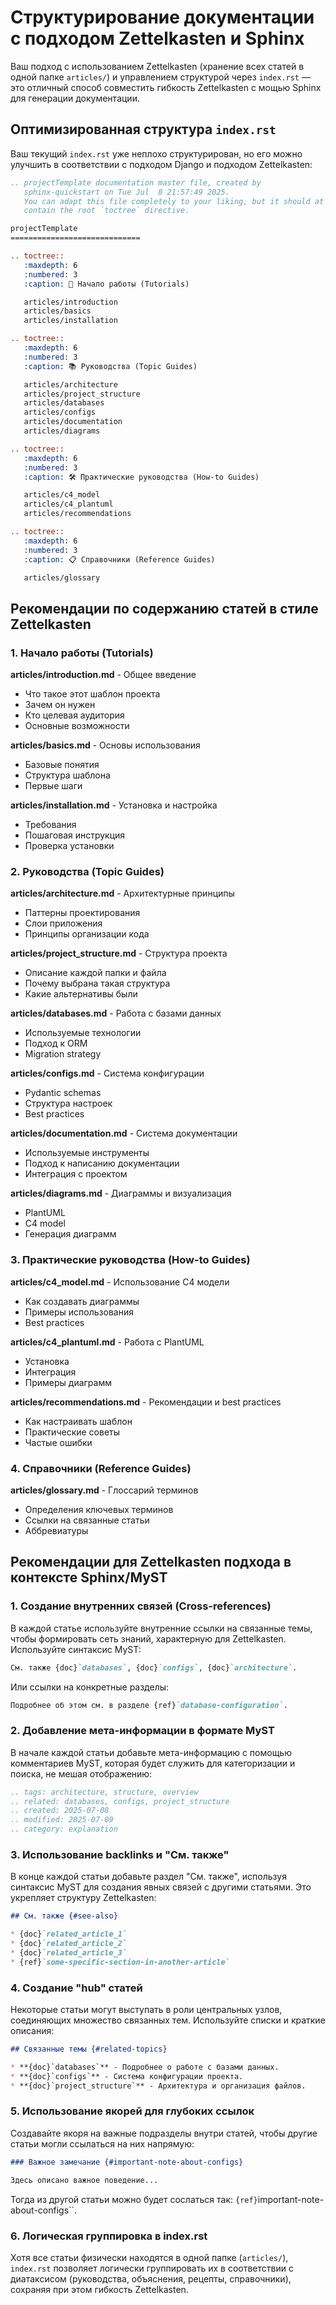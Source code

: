 # Структурирование документации с подходом Zettelkasten и Sphinx

Ваш подход с использованием Zettelkasten (хранение всех статей в одной папке `articles/`) и управлением структурой через `index.rst` — это отличный способ совместить гибкость Zettelkasten с мощью Sphinx для генерации документации.

## Оптимизированная структура `index.rst`

Ваш текущий `index.rst` уже неплохо структурирован, но его можно улучшить в соответствии с подходом Django и подходом Zettelkasten:

```rst
.. projectTemplate documentation master file, created by
   sphinx-quickstart on Tue Jul  8 21:57:49 2025.
   You can adapt this file completely to your liking, but it should at least
   contain the root `toctree` directive.

projectTemplate
=============================

.. toctree::
   :maxdepth: 6
   :numbered: 3
   :caption: 🚀 Начало работы (Tutorials)

   articles/introduction
   articles/basics
   articles/installation

.. toctree::
   :maxdepth: 6
   :numbered: 3
   :caption: 📚 Руководства (Topic Guides)

   articles/architecture
   articles/project_structure
   articles/databases
   articles/configs
   articles/documentation
   articles/diagrams

.. toctree::
   :maxdepth: 6
   :numbered: 3
   :caption: 🛠️ Практические руководства (How-to Guides)

   articles/c4_model
   articles/c4_plantuml
   articles/recommendations

.. toctree::
   :maxdepth: 6
   :numbered: 3
   :caption: 📋 Справочники (Reference Guides)

   articles/glossary
```

## Рекомендации по содержанию статей в стиле Zettelkasten

### 1. **Начало работы (Tutorials)**

**articles/introduction.md** - Общее введение
- Что такое этот шаблон проекта
- Зачем он нужен
- Кто целевая аудитория
- Основные возможности

**articles/basics.md** - Основы использования
- Базовые понятия
- Структура шаблона
- Первые шаги

**articles/installation.md** - Установка и настройка
- Требования
- Пошаговая инструкция
- Проверка установки

### 2. **Руководства (Topic Guides)**

**articles/architecture.md** - Архитектурные принципы
- Паттерны проектирования
- Слои приложения
- Принципы организации кода

**articles/project_structure.md** - Структура проекта
- Описание каждой папки и файла
- Почему выбрана такая структура
- Какие альтернативы были

**articles/databases.md** - Работа с базами данных
- Используемые технологии
- Подход к ORM
- Migration strategy

**articles/configs.md** - Система конфигурации
- Pydantic schemas
- Структура настроек
- Best practices

**articles/documentation.md** - Система документации
- Используемые инструменты
- Подход к написанию документации
- Интеграция с проектом

**articles/diagrams.md** - Диаграммы и визуализация
- PlantUML
- C4 model
- Генерация диаграмм

### 3. **Практические руководства (How-to Guides)**

**articles/c4_model.md** - Использование C4 модели
- Как создавать диаграммы
- Примеры использования
- Best practices

**articles/c4_plantuml.md** - Работа с PlantUML
- Установка
- Интеграция
- Примеры диаграмм

**articles/recommendations.md** - Рекомендации и best practices
- Как настраивать шаблон
- Практические советы
- Частые ошибки

### 4. **Справочники (Reference Guides)**

**articles/glossary.md** - Глоссарий терминов
- Определения ключевых терминов
- Ссылки на связанные статьи
- Аббревиатуры

## Рекомендации для Zettelkasten подхода в контексте Sphinx/MyST

### 1. **Создание внутренних связей (Cross-references)**
В каждой статье используйте внутренние ссылки на связанные темы, чтобы формировать сеть знаний, характерную для Zettelkasten. Используйте синтаксис MyST:

```markdown
См. также {doc}`databases`, {doc}`configs`, {doc}`architecture`.
```

Или ссылки на конкретные разделы:

```markdown
Подробнее об этом см. в разделе {ref}`database-configuration`.
```

### 2. **Добавление мета-информации в формате MyST**
В начале каждой статьи добавьте мета-информацию с помощью комментариев MyST, которая будет служить для категоризации и поиска, не мешая отображению:

```rst
.. tags: architecture, structure, overview
.. related: databases, configs, project_structure
.. created: 2025-07-08
.. modified: 2025-07-09
.. category: explanation
```

### 3. **Использование backlinks и "См. также"**
В конце каждой статьи добавьте раздел "См. также", используя синтаксис MyST для создания явных связей с другими статьями. Это укрепляет структуру Zettelkasten:

```markdown
## См. также {#see-also}

* {doc}`related_article_1`
* {doc}`related_article_2`
* {doc}`related_article_3`
* {ref}`some-specific-section-in-another-article`
```

### 4. **Создание "hub" статей**
Некоторые статьи могут выступать в роли центральных узлов, соединяющих множество связанных тем. Используйте списки и краткие описания:

```markdown
## Связанные темы {#related-topics}

* **{doc}`databases`** - Подробнее о работе с базами данных.
* **{doc}`configs`** - Система конфигурации проекта.
* **{doc}`project_structure`** - Архитектура и организация файлов.
```

### 5. **Использование якорей для глубоких ссылок**
Создавайте якоря на важные подразделы внутри статей, чтобы другие статьи могли ссылаться на них напрямую:

```markdown
### Важное замечание {#important-note-about-configs}

Здесь описано важное поведение...
```

Тогда из другой статьи можно будет сослаться так: `{ref}`important-note-about-configs``.

### 6. **Логическая группировка в index.rst**
Хотя все статьи физически находятся в одной папке (`articles/`), `index.rst` позволяет логически группировать их в соответствии с диатаксисом (руководства, объяснения, рецепты, справочники), сохраняя при этом гибкость Zettelkasten.